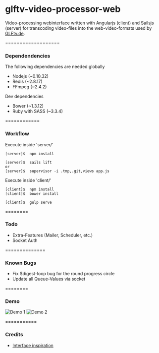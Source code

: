 glftv-video-processor-web
=========================

Video-processing webinterface written with Angularjs (client) and Sailsjs (server) for transcoding video-files into the web-video-formats used by [GLFtv.de](http://glftv.de/).


===================
### Dependendencies
The following dependencies are needed globally

* Nodejs (~0.10.32)
* Redis (~2.8.17)
* FFmpeg (~2.4.2)

Dev dependencies
* Bower (~1.3.12)
* Ruby with SASS (~3.3.4)


============
### Workflow

Execute inside 'server/'
```Shell
[server]$  npm install

[server]$  sails lift
or
[server]$  supervisor -i .tmp,.git,views app.js
```

Execute inside 'client/'
```Shell
[client]$  npm install
[client]$  bower install

[client]$  gulp serve
```

========
### Todo

* Extra-Features (Mailer, Scheduler, etc.)
* Socket Auth


==============
### Known Bugs

* Fix $digest-loop bug for the round progress circle
* Update all Queue-Values via socket

========
### Demo

![Demo 1](http://i.imgur.com/Q7aa8er.png)
![Demo 2](http://i.imgur.com/L2FLKno.png)


===========
### Credits

* [Interface inspiration](http://www.deviantart.com/art/Taskmanager-Admin-UI-408633695)
